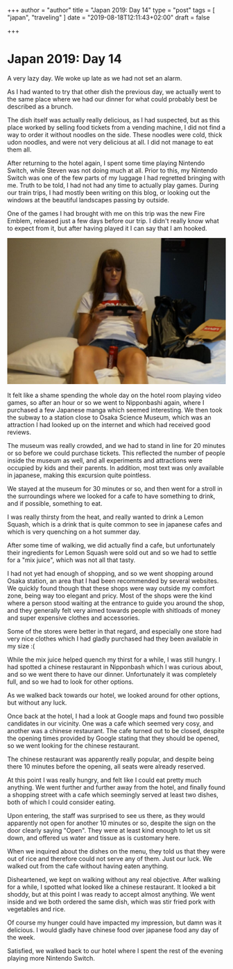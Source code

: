 +++
author = "author"
title = "Japan 2019: Day 14"
type = "post"
tags = [
  "japan",
  "traveling"
]
date = "2019-08-18T12:11:43+02:00"
draft = false

+++

# Japan 2019: Day 14

A very lazy day. We woke up late as we had not set an alarm.

As I had wanted to try that other dish the previous day, we actually went to the same place where we had our dinner for what could probably best be described as a brunch.

The dish itself was actually really delicious, as I had suspected, but as this place worked by selling food tickets from a vending machine, I did not find a way to order it without noodles on the side. These noodles were cold, thick udon noodles, and were not very delicious at all. I did not manage to eat them all.

After returning to the hotel again, I spent some time playing Nintendo Switch, while Steven was not doing much at all. Prior to this, my Nintendo Switch was one of the few parts of my luggage I had regretted bringing with me. Truth to be told, I had not had any time to actually play games. During our train trips, I had mostly been writing on this blog, or looking out the windows at the beautiful landscapes passing by outside.

One of the games I had brought with me on this trip was the new Fire Emblem, released just a few days before our trip. I didn't really know what to expect from it, but after having played it I can say that I am hooked.

![Lazy switch day](/switch.jpg)

It felt like a shame spending the whole day on the hotel room playing video games, so after an hour or so we went to Nipponbashi again, where I purchased a few Japanese manga which seemed interesting. We then took the subway to a station close to Osaka Science Museum, which was an attraction I had looked up on the internet and which had received good reviews.

The museum was really crowded, and we had to stand in line for 20 minutes or so before we could purchase tickets. This reflected the number of people inside the museum as well, and all experiments and attractions were occupied by kids and their parents. In addition, most text was only available in japanese, making this excursion quite pointless.

We stayed at the museum for 30 minutes or so, and then went for a stroll in the surroundings where we looked for a cafe to have something to drink, and if possible, something to eat.

I was really thirsty from the heat, and really wanted to drink a Lemon Squash, which is a drink that is quite common to see in japanese cafes and which is very quenching on a hot summer day.

After some time of walking, we did actually find a cafe, but unfortunately their ingredients for Lemon Squash were sold out and so we had to settle for a "mix juice", which was not all that tasty.

I had not yet had enough of shopping, and so we went shopping around Osaka station, an area that I had been recommended by several websites. We quickly found though that these shops were way outside my comfort zone, being way too elegant and pricy. Most of the shops were the kind where a person stood waiting at the entrance to guide you around the shop, and they generally felt very aimed towards people with shitloads of money and super expensive clothes and accessories.

Some of the stores were better in that regard, and especially one store had very nice clothes which I had gladly purchased had they been available in my size :(

While the mix juice helped quench my thirst for a while, I was still hungry. I had spotted a chinese restaurant in Nipponbash which I was curious about, and so we went there to have our dinner. Unfortunately it was completely full, and so we had to look for other options.

As we walked back towards our hotel, we looked around for other options, but without any luck.

Once back at the hotel, I had a look at Google maps and found two possible candidates in our vicinity. One was a cafe which seemed very cosy, and another was a chinese restaurant. The cafe turned out to be closed, despite the opening times provided by Google stating that they should be opened, so we went looking for the chinese restaurant.

The chinese restaurant was apparently really popular, and despite being there 10 minutes before the opening, all seats were already reserved.

At this point I was really hungry, and felt like I could eat pretty much anything. We went further and further away from the hotel, and finally found a shopping street with a cafe which seemingly served at least two dishes, both of which I could consider eating.

Upon entering, the staff was surprised to see us there, as they would apparently not open for another 10 minutes or so, despite the sign on the door clearly saying "Open". They were at least kind enough to let us sit down, and offered us water and tissue as is customary here.

When we inquired about the dishes on the menu, they told us that they were out of rice and therefore could not serve any of them. Just our luck. We walked out from the cafe without having eaten anything.

Disheartened, we kept on walking without any real objective. After walking for a while, I spotted what looked like a chinese restaurant. It looked a bit shoddy, but at this point I was ready to accept almost anything. We went inside and we both ordered the same dish, which was stir fried pork with vegetables and rice.

Of course my hunger could have impacted my impression, but damn was it delicious. I would gladly have chinese food over japanese food any day of the week. 

Satisfied, we walked back to our hotel where I spent the rest of the evening playing more Nintendo Switch.
